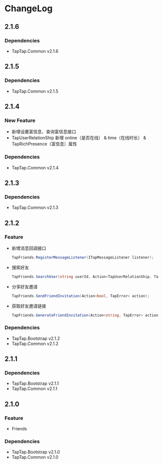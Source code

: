 # ChangeLog

## 2.1.6

### Dependencies

- TapTap.Common v2.1.6

## 2.1.5

### Dependencies

- TapTap.Common v2.1.5

## 2.1.4

### New Feature

- 新增设置富信息、查询富信息接口
- TapUserRelationShip 新增 online（是否在线） & time（在线时长） & TapRichPresence（富信息）属性

### Dependencies

- TapTap.Common v2.1.4

## 2.1.3

### Dependencies

- TapTap.Common v2.1.3

## 2.1.2

### Feature
* 新增消息回调接口
  ```c#
  TapFriends.RegisterMessageListener(ITapMessageListener listener);
  ```  
* 搜索好友
    ```c#
    TapFriends.SearchUser(string userId, Action<TapUserRelationShip, TapError> action)
    ```  
* 分享好友邀请
  ```c#
  TapFriends.SendFriendInvitation(Action<bool, TapError> action);
  ```
* 获取好友邀请链接
  ```c#
  TapFriends.GenerateFriendInvitation(Action<string, TapError> action);
  ```

### Dependencies

* TapTap.Bootstrap v2.1.2
* TapTap.Common v2.1.2

## 2.1.1

### Dependencies

* TapTap.Bootstrap v2.1.1
* TapTap.Common v2.1.1

## 2.1.0

### Feature

* Friends

### Dependencies

* TapTap.Bootstrap v2.1.0
* TapTap.Common v2.1.0